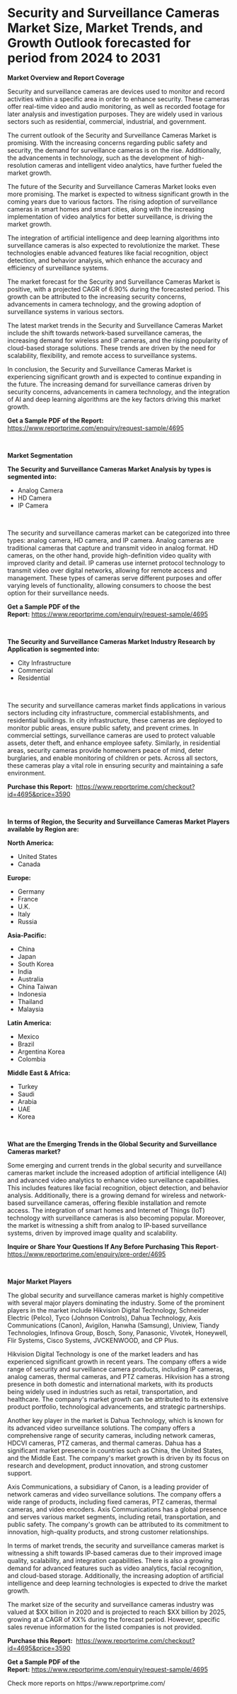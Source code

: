 <p><h1>Security and Surveillance Cameras Market Size, Market Trends, and Growth Outlook forecasted for period from 2024 to 2031</h1></p><p><strong>Market Overview and Report Coverage</strong></p>
<p><p>Security and surveillance cameras are devices used to monitor and record activities within a specific area in order to enhance security. These cameras offer real-time video and audio monitoring, as well as recorded footage for later analysis and investigation purposes. They are widely used in various sectors such as residential, commercial, industrial, and government.</p><p>The current outlook of the Security and Surveillance Cameras Market is promising. With the increasing concerns regarding public safety and security, the demand for surveillance cameras is on the rise. Additionally, the advancements in technology, such as the development of high-resolution cameras and intelligent video analytics, have further fueled the market growth.</p><p>The future of the Security and Surveillance Cameras Market looks even more promising. The market is expected to witness significant growth in the coming years due to various factors. The rising adoption of surveillance cameras in smart homes and smart cities, along with the increasing implementation of video analytics for better surveillance, is driving the market growth.</p><p>The integration of artificial intelligence and deep learning algorithms into surveillance cameras is also expected to revolutionize the market. These technologies enable advanced features like facial recognition, object detection, and behavior analysis, which enhance the accuracy and efficiency of surveillance systems.</p><p>The market forecast for the Security and Surveillance Cameras Market is positive, with a projected CAGR of 6.90% during the forecasted period. This growth can be attributed to the increasing security concerns, advancements in camera technology, and the growing adoption of surveillance systems in various sectors.</p><p>The latest market trends in the Security and Surveillance Cameras Market include the shift towards network-based surveillance cameras, the increasing demand for wireless and IP cameras, and the rising popularity of cloud-based storage solutions. These trends are driven by the need for scalability, flexibility, and remote access to surveillance systems.</p><p>In conclusion, the Security and Surveillance Cameras Market is experiencing significant growth and is expected to continue expanding in the future. The increasing demand for surveillance cameras driven by security concerns, advancements in camera technology, and the integration of AI and deep learning algorithms are the key factors driving this market growth.</p></p>
<p><strong>Get a Sample PDF of the Report:</strong> <a href="https://www.reportprime.com/enquiry/request-sample/4695">https://www.reportprime.com/enquiry/request-sample/4695</a></p>
<p>&nbsp;</p>
<p><strong>Market Segmentation</strong></p>
<p><strong>The Security and Surveillance Cameras Market Analysis by types is segmented into:</strong></p>
<p><ul><li>Analog Camera</li><li>HD Camera</li><li>IP Camera</li></ul></p>
<p>&nbsp;</p>
<p><p>The security and surveillance cameras market can be categorized into three types: analog camera, HD camera, and IP camera. Analog cameras are traditional cameras that capture and transmit video in analog format. HD cameras, on the other hand, provide high-definition video quality with improved clarity and detail. IP cameras use internet protocol technology to transmit video over digital networks, allowing for remote access and management. These types of cameras serve different purposes and offer varying levels of functionality, allowing consumers to choose the best option for their surveillance needs.</p></p>
<p><strong>Get a Sample PDF of the Report:</strong>&nbsp;<a href="https://www.reportprime.com/enquiry/request-sample/4695">https://www.reportprime.com/enquiry/request-sample/4695</a></p>
<p>&nbsp;</p>
<p><strong>The Security and Surveillance Cameras Market Industry Research by Application is segmented into:</strong></p>
<p><ul><li>City Infrastructure</li><li>Commercial</li><li>Residential</li></ul></p>
<p>&nbsp;</p>
<p><p>The security and surveillance cameras market finds applications in various sectors including city infrastructure, commercial establishments, and residential buildings. In city infrastructure, these cameras are deployed to monitor public areas, ensure public safety, and prevent crimes. In commercial settings, surveillance cameras are used to protect valuable assets, deter theft, and enhance employee safety. Similarly, in residential areas, security cameras provide homeowners peace of mind, deter burglaries, and enable monitoring of children or pets. Across all sectors, these cameras play a vital role in ensuring security and maintaining a safe environment.</p></p>
<p><strong>Purchase this Report:</strong>&nbsp; <a href="https://www.reportprime.com/checkout?id=4695&price=3590">https://www.reportprime.com/checkout?id=4695&price=3590</a></p>
<p>&nbsp;</p>
<p><strong>In terms of Region, the Security and Surveillance Cameras Market Players available by Region are:</strong></p>
<p>
    <p> <strong> North America: </strong>
        <ul>
            <li>United States</li>
            <li>Canada</li>
        </ul>
        </p> 
    <p> <strong> Europe: </strong>
        <ul>
            <li>Germany</li>
            <li>France</li>
            <li>U.K.</li>
            <li>Italy</li>
            <li>Russia</li>
        </ul>
        </p> 
    <p> <strong> Asia-Pacific: </strong>
        <ul>
            <li>China</li>
            <li>Japan</li>
            <li>South Korea</li>
            <li>India</li>
            <li>Australia</li>
            <li>China Taiwan</li>
            <li>Indonesia</li>
            <li>Thailand</li>
            <li>Malaysia</li>
        </ul>
        </p> 
    <p> <strong> Latin America: </strong>
        <ul>
            <li>Mexico</li>
            <li>Brazil</li>
            <li>Argentina Korea</li>
            <li>Colombia</li>
        </ul>
        </p> 
    <p> <strong> Middle East & Africa: </strong>
        <ul>
            <li>Turkey</li>
            <li>Saudi</li>
            <li>Arabia</li>
            <li>UAE</li>
            <li>Korea</li>
        </ul>
    </p>
    </p>
<p>&nbsp;</p>
<p><strong>What are the Emerging Trends in the Global Security and Surveillance Cameras market?</strong></p>
<p><p>Some emerging and current trends in the global security and surveillance cameras market include the increased adoption of artificial intelligence (AI) and advanced video analytics to enhance video surveillance capabilities. This includes features like facial recognition, object detection, and behavior analysis. Additionally, there is a growing demand for wireless and network-based surveillance cameras, offering flexible installation and remote access. The integration of smart homes and Internet of Things (IoT) technology with surveillance cameras is also becoming popular. Moreover, the market is witnessing a shift from analog to IP-based surveillance systems, driven by improved image quality and scalability.</p></p>
<p><strong>Inquire or Share Your Questions If Any Before Purchasing This Report</strong>- <a href="https://www.reportprime.com/enquiry/pre-order/4695">https://www.reportprime.com/enquiry/pre-order/4695</a></p>
<p>&nbsp;</p>
<p><strong>Major Market Players</strong></p>
<p><p>The global security and surveillance cameras market is highly competitive with several major players dominating the industry. Some of the prominent players in the market include Hikvision Digital Technology, Schneider Electric (Pelco), Tyco (Johnson Controls), Dahua Technology, Axis Communications (Canon), Avigilon, Hanwha (Samsung), Uniview, Tiandy Technologies, Infinova Group, Bosch, Sony, Panasonic, Vivotek, Honeywell, Flir Systems, Cisco Systems, JVCKENWOOD, and CP Plus.</p><p>Hikvision Digital Technology is one of the market leaders and has experienced significant growth in recent years. The company offers a wide range of security and surveillance camera products, including IP cameras, analog cameras, thermal cameras, and PTZ cameras. Hikvision has a strong presence in both domestic and international markets, with its products being widely used in industries such as retail, transportation, and healthcare. The company's market growth can be attributed to its extensive product portfolio, technological advancements, and strategic partnerships.</p><p>Another key player in the market is Dahua Technology, which is known for its advanced video surveillance solutions. The company offers a comprehensive range of security cameras, including network cameras, HDCVI cameras, PTZ cameras, and thermal cameras. Dahua has a significant market presence in countries such as China, the United States, and the Middle East. The company's market growth is driven by its focus on research and development, product innovation, and strong customer support.</p><p>Axis Communications, a subsidiary of Canon, is a leading provider of network cameras and video surveillance solutions. The company offers a wide range of products, including fixed cameras, PTZ cameras, thermal cameras, and video encoders. Axis Communications has a global presence and serves various market segments, including retail, transportation, and public safety. The company's growth can be attributed to its commitment to innovation, high-quality products, and strong customer relationships.</p><p>In terms of market trends, the security and surveillance cameras market is witnessing a shift towards IP-based cameras due to their improved image quality, scalability, and integration capabilities. There is also a growing demand for advanced features such as video analytics, facial recognition, and cloud-based storage. Additionally, the increasing adoption of artificial intelligence and deep learning technologies is expected to drive the market growth.</p><p>The market size of the security and surveillance cameras industry was valued at $XX billion in 2020 and is projected to reach $XX billion by 2025, growing at a CAGR of XX% during the forecast period. However, specific sales revenue information for the listed companies is not provided.</p></p>
<p><strong>Purchase this Report:</strong>&nbsp;&nbsp;<a href="https://www.reportprime.com/checkout?id=4695&price=3590">https://www.reportprime.com/checkout?id=4695&price=3590</a></p>
<p></p>
<p><strong>Get a Sample PDF of the Report:</strong>&nbsp;<a href="https://www.reportprime.com/enquiry/request-sample/4695">https://www.reportprime.com/enquiry/request-sample/4695</a></p>
<p>Check more reports on https://www.reportprime.com/</p>